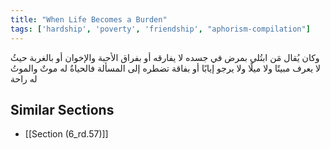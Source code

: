 ```yaml
---
title: "When Life Becomes a Burden"
tags: ['hardship', 'poverty', 'friendship', "aphorism-compilation"]
---
```


 وكان يُقال مَن ابتُلي بمرض في جسده لا يفارقه أو بفراق الأحبة والإخوان أو بالغربة حيثُ لا يعرف مبيتًا ولا ميلًا ولا يرجو إيابًا أو بفاقة تضطره إلى المسألة فالحياةُ له موتٌ والموتُ له راحة

## Similar Sections
- [[Section (6_rd.57)]]
